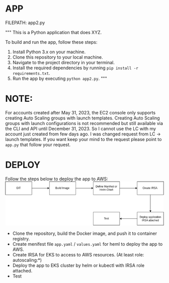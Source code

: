 # APP

FILEPATH: app2.py

"""
This is a Python application that does XYZ.

To build and run the app, follow these steps:
1. Install Python 3.x on your machine.
2. Clone this repository to your local machine.
3. Navigate to the project directory in your terminal.
4. Install the required dependencies by running `pip install -r requirements.txt`.
5. Run the app by executing `python app2.py`.
"""

# NOTE:
For accounts created after May 31, 2023, the EC2 console only supports creating Auto Scaling groups with launch templates. Creating Auto Scaling groups with launch configurations is not recommended but still available via the CLI and API until December 31, 2023. So I cannot use the LC with my account just created from few days ago. I was changed request from LC -> launch templates. If you want keep your mind to the request please point to `app.py` that follow your request. 


# DEPLOY
Follow the steps below to deploy the app to AWS:
![CICD for simple app](CICD.drawio.png)

- Clone the repository, build the Docker image, and push it to container registry.
- Create menifest file `app.yaml` / `values.yaml` for heml to deploy the app to AWS.
- Create IRSA for EKS to access to AWS resources. (At least role: autoscaling:*)
- Deploy the app to EKS cluster by helm or kubectl with IRSA role attached.
- Test